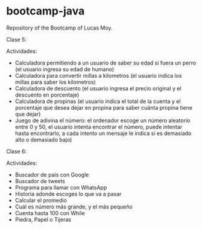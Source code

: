 # bootcamp-java
Repository of the Bootcamp of Lucas Moy.

Clase 5:

Actividades:
- Calculadora permitiendo a un usuario de saber su edad si fuera un perro (el usuario ingresa su edad de humano)
- Calculadora para convertir millas a kilometros (el usuario indica los millas para saber los kilometros)
- Calculadora de descuento (el usuario ingresa el precio original y el descuento en porcentaje)
- Calculadora de propinas (el usuario indica el total de la cuenta y el porcentaje que desea dejar en propina para saber cuánta propina tiene que dejar)
- Juego de adivina el número: el ordenador escoge un número aleatorio entre 0 y 50, el usuario intenta encontrar el número, puede intentar hasta encontrarlo, a cada intento un mensaje le indica si es demasiado alto o demasiado bajo)

Clase 6:

Actividades:
- Buscador de país con Google
- Buscador de tweets
- Programa para llamar con WhatsApp 
- Historia adonde escoges lo que va a pasar
- Calcular el promedio
- Cuál es número más grande, y el más pequeño
- Cuenta hasta 100 con While
- Piedra, Papel o Tijeras